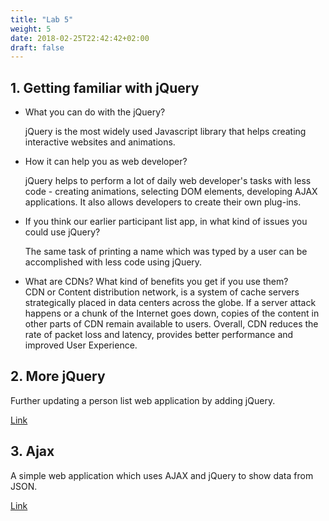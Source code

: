 ```yaml
---
title: "Lab 5"
weight: 5
date: 2018-02-25T22:42:42+02:00
draft: false
---
```


## 1. Getting familiar with jQuery

- What you can do with the jQuery?

	jQuery is the most widely used Javascript library that helps creating interactive websites and animations.
	
- How it can help you as web developer?

	jQuery helps to perform a lot of daily web developer's tasks with less code - creating animations, selecting DOM elements, developing AJAX applications. It also allows developers to create their own plug-ins.

- If you think our earlier participant list app, in what kind of issues you could use jQuery?

	The same task of printing a name which was typed by a user can be accomplished with less code using jQuery.

- What are CDNs? What kind of benefits you get if you use them?  
	CDN or Content distribution network, is a system of cache servers strategically placed in data centers across the globe. If a server attack happens or a chunk of the Internet goes down, copies of the content in other parts of CDN remain available to users. Overall, CDN reduces the rate of packet loss and latency, provides better performance and improved User Experience.
	
	
	
## 2. More jQuery

Further updating a person list web application by adding jQuery.

[Link](/~t6loer00/imp_portfolio/5th_lab/jqueryList/index.html)

## 3. Ajax
A simple web application which uses AJAX and jQuery to show data from JSON. 
 
[Link](/~t6loer00/imp_portfolio/5th_lab/index.html)
